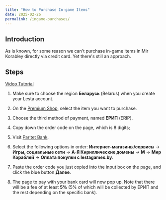 ```yaml
---
title: "How to Purchase In-game Items"
date: 2025-02-26
permalink: /ingame-purchases/
---
```


## Introduction

As is known, for some reason we can't purchase in-game items in Mir Korabley directly via credit card. Yet there's still an approach.

## Steps

[Video Tutorial](https://www.youtube.com/watch?v=pkWIs8lE5xc)

1. Make sure to choose the region **Беларусь** (Belarus) when you create your Lesta account.

2. On the [Premium Shop](https://lestagames.by/shop/wows/), select the item you want to purchase.

3. Choose the third method of payment, named **ЕРИП** (ERIP).

4. Copy down the order code on the page, which is 8 digits;

5. Visit [Paritet Bank](https://erip.paritetbank.by/).

6. Select the following options in order: **Интернет-магазины/сервисы** → **Игры, социальные сети** → **А-Я Кириллические домены** → **М** → **Мир Кораблей** → **Оплата покупки с lestagames.by**.

7. Paste the order code you just copied into the input box on the page, and click the blue button **Далее**.

8. The page to pay with your bank card will now pop up. Note that there will be a fee of at least **5%** (5% of which will be collected by ЕРИП and the rest depending on the specific bank).
